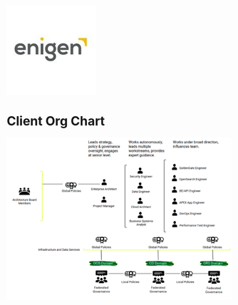 ![Client Logo](../../../images/enigen.jpeg)
# Client  Org Chart


![Architecture Team Org Chart](../../../images/Architecture-Org-Chart.png)

